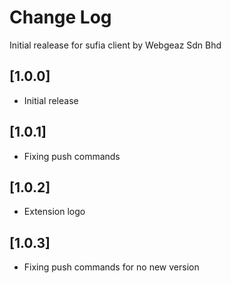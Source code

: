 # Change Log
Initial realease for sufia client by Webgeaz Sdn Bhd

## [1.0.0]

- Initial release

## [1.0.1]

- Fixing push commands

## [1.0.2]

- Extension logo

## [1.0.3]

- Fixing push commands for no new version